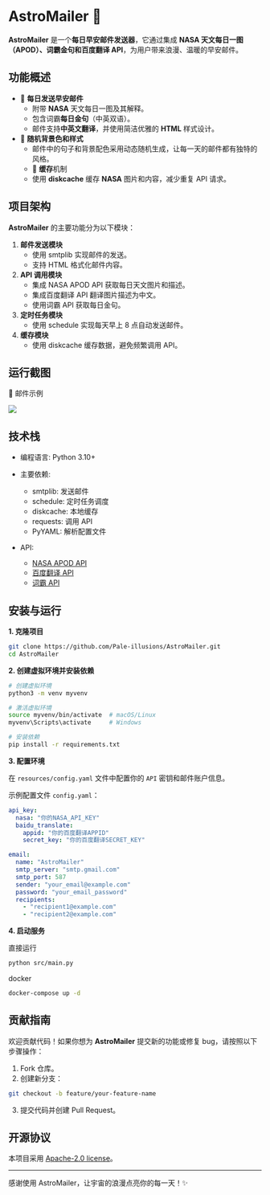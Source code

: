 # AstroMailer 🌌

**AstroMailer** 是一个**每日早安邮件发送器**，它通过集成 **NASA 天文每日一图（APOD）、词霸金句和百度翻译 API**，为用户带来浪漫、温暖的早安邮件。

## 功能概述

* 📧 **每日发送早安邮件**
    * 附带 **NASA** 天文每日一图及其解释。
    * 包含词霸**每日金句**（中英双语）。
    * 邮件支持**中英文翻译**，并使用简洁优雅的 **HTML** 样式设计。
* 🌌 **随机背景色和样式**
    * 邮件中的句子和背景配色采用动态随机生成，让每一天的邮件都有独特的风格。
    * 🔄 **缓存**机制
	 * 使用 **diskcache** 缓存 **NASA** 图片和内容，减少重复 API 请求。

## 项目架构

**AstroMailer** 的主要功能分为以下模块：

1. **邮件发送模块**
    * 使用 smtplib 实现邮件的发送。
	 * 支持 HTML 格式化邮件内容。
2. **API 调用模块**
    * 集成 NASA APOD API 获取每日天文图片和描述。
    * 集成百度翻译 API 翻译图片描述为中文。
    * 使用词霸 API 获取每日金句。
3. **定时任务模块**
    * 使用 schedule 实现每天早上 8 点自动发送邮件。
4. **缓存模块**
    * 使用 diskcache 缓存数据，避免频繁调用 API。


## 运行截图

📧 邮件示例    

![](https://cangjingyue.oss-cn-hangzhou.aliyuncs.com/2024/12/17/17344065818296.jpg)


## 技术栈

* 编程语言: Python 3.10+

* 主要依赖:
    * smtplib: 发送邮件
    * schedule: 定时任务调度
    * diskcache: 本地缓存
    * requests: 调用 API
    * PyYAML: 解析配置文件
    
* API:
    * [NASA APOD API](https://api.nasa.gov/)
    * [百度翻译 API](https://fanyi-api.baidu.com/)
    * [词霸 API](https://open.iciba.com/dsapi/)

## 安装与运行

**1. 克隆项目**

```bash
git clone https://github.com/Pale-illusions/AstroMailer.git
cd AstroMailer
```

**2. 创建虚拟环境并安装依赖**

```bash
# 创建虚拟环境
python3 -m venv myvenv

# 激活虚拟环境
source myvenv/bin/activate  # macOS/Linux
myvenv\Scripts\activate     # Windows

# 安装依赖
pip install -r requirements.txt
```

**3. 配置环境**

在 `resources/config.yaml` 文件中配置你的 `API` 密钥和邮件账户信息。

示例配置文件 `config.yaml`：

```yaml
api_key:
  nasa: "你的NASA_API_KEY"
  baidu_translate:
    appid: "你的百度翻译APPID"
    secret_key: "你的百度翻译SECRET_KEY"

email:
  name: "AstroMailer"
  smtp_server: "smtp.gmail.com"
  smtp_port: 587
  sender: "your_email@example.com"
  password: "your_email_password"
  recipients:
    - "recipient1@example.com"
    - "recipient2@example.com"
```

**4. 启动服务**

直接运行

```bash
python src/main.py
```

docker

```bash
docker-compose up -d
```


## 贡献指南

欢迎贡献代码！如果你想为 **AstroMailer** 提交新的功能或修复 bug，请按照以下步骤操作：

1. Fork 仓库。
2. 创建新分支：

```bash
git checkout -b feature/your-feature-name
```

3. 提交代码并创建 Pull Request。

## 开源协议

本项目采用 [Apache-2.0 license](https://www.apache.org/licenses/LICENSE-2.0)。



---

感谢使用 AstroMailer，让宇宙的浪漫点亮你的每一天！✨